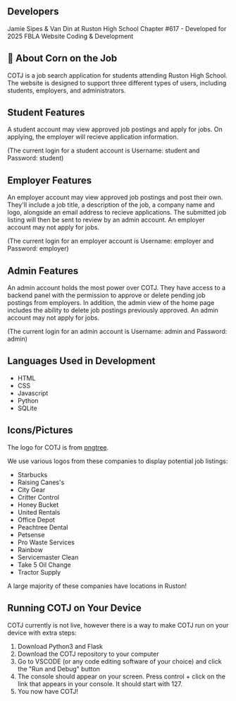 ## Developers
Jamie Sipes & Van Din at Ruston High School Chapter #617 - Developed for 2025 FBLA Website Coding & Development 

## 🌽 About Corn on the Job
COTJ is a job search application for students attending Ruston High School. The website is designed to support three different types of users, including students, employers, and administrators.

## Student Features
A student account may view approved job postings and apply for jobs. On applying, the employer will recieve application information. 

(The current login for a student account is Username: student and Password: student)

## Employer Features
An employer account may view approved job postings and post their own. They'll include a job title, a description of the job, a company name and logo, alongside an email address to recieve applications. The submitted job listing will then be sent to review by an admin account. An employer account may not apply for jobs.

(The current login for an employer account is Username: employer and Password: employer)

## Admin Features
An admin account holds the most power over COTJ. They have access to a backend panel with the permission to approve or delete pending job postings from employers. In addition, the admin view of the home page includes the ability to delete job postings previously approved. An admin account may not apply for jobs.

(The current login for an admin account is Username: admin and Password: admin)

## Languages Used in Development
- HTML
- CSS
- Javascript
- Python
- SQLite

## Icons/Pictures 
The logo for COTJ is from [pngtree](https://pngtree.com/freepng/cartoon-corn_8733013.html).

We use various logos from these companies to display potential job listings:
- Starbucks
- Raising Canes's
- City Gear
- Critter Control
- Honey Bucket
- United Rentals
- Office Depot
- Peachtree Dental
- Petsense
- Pro Waste Services
- Rainbow
- Servicemaster Clean
- Take 5 Oil Change
- Tractor Supply

A large majority of these companies have locations in Ruston!

## Running COTJ on Your Device
COTJ currently is not live, however there is a way to make COTJ run on your device with extra steps:
1. Download Python3 and Flask
2. Download the COTJ repository to your computer
3. Go to VSCODE (or any code editing software of your choice) and click the "Run and Debug" button
4. The console should appear on your screen. Press control + click on the link that appears in your console. It should start with 127.
5. You now have COTJ!